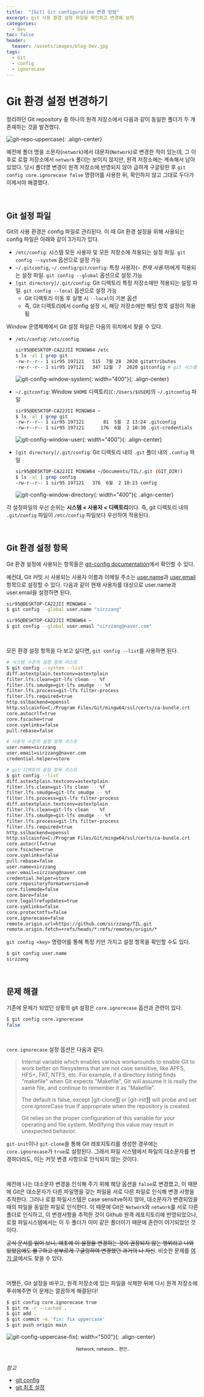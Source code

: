 ```yaml
---
title:  "[Git] Git configuration 변경 방법"
excerpt: git 사용 환경 설정 파일을 확인하고 변경해 보자
categories:
  - Dev
toc: false
header:
  teaser: /assets/images/blog-Dev.jpg
tags:
  - Git
  - config
  - ignorecase
---
```




# Git 환경 설정 변경하기



 정리하던 Git repository 중 하나의 원격 저장소에서 다음과 같이 동일한 폴더가 두 개 존재하는 것을 발견했다. 



![git-repo-uppercase]({{site.url}}/assets/images/git-config-uppercase.png){: .align-center}

 예전에 폴더 명을 소문자(`network`)에서 대문자(`Network`)로 변경한 적이 있는데, 그 이후로 로컬 저장소에서 `network` 폴더는 보이지 않지만, 원격 저장소에는 계속해서 남아 있었다. 당시 폴더명 변경이 원격 저장소에 반영되지 않아 급하게 구글링한 후 `git config core.ignorecase false` 명령어를 사용한 뒤, 확인하지 않고 그대로 두다가 이제서야 해결했다.

<br>

## Git 설정 파일

 Git의 사용 환경은 config 파일로 관리된다. 이 때 Git 환경 설정을 위해 사용되는 config 파일은 아래와 같이 3가지가 있다.

- `/etc/config`: 시스템 모든 사용자 및 모든 저장소에 적용되는 설정 파일. `git config --system` 옵션으로 설정 가능
- `~/.gitconfig`, `~/.config/git/config`: 특정 사용자(*`~` 현재 사용자*)에게 적용되는 설정 파일. `git config --global` 옵션으로 설정 가능
- `[git directory]/.git/config`: Git 디렉토리 특정 저장소에만 적용되는 설정 파일. `git config --local` 옵션으로 설정 가능
  - Git 디렉토리 이동 후 실행 시 `--local`이 기본 옵션
  - 즉, Git 디렉토리에서 config 설정 시, 해당 저장소에만 해당 항목 설정이 적용됨





 Window 운영체제에서 Git 설정 파일은 다음의 위치에서 찾을 수 있다.

- `/etc/config`: `/etc/config`

  ```bash
  sir95@DESKTOP-CA22JII MINGW64 /etc
  $ ls -al | grep git
  -rw-r--r-- 1 sir95 197121   515  7월 28  2020 gitattributes
  -rw-r--r-- 1 sir95 197121   347 12월  7  2020 gitconfig # git 시스템 설정 파일
  ```

  ![git-config-window-system]({{site.url}}/assets/images/git-config-window-system.png){: width="400"}{: .align-center}

- `~/.gitconfig`: Window `$HOME` 디렉토리(`C:/Users/$USER`)의 `~/.gitconfig` 파일

  ```bash
  sir95@DESKTOP-CA22JII MINGW64 ~
  $ ls -al | grep git
  -rw-r--r-- 1 sir95 197121       81  5월  2 13:24 .gitconfig
  -rw-r--r-- 1 sir95 197121      176  6월  2 10:30 .git-credentials
  ```

  ![git-config-window-user]({{site.url}}/assets/images/git-config-window-user.png){: width="400"}{: .align-center}

- `[git directory]/.git/config`: Git 디렉토리 내의 `.git` 폴더 내의 `.config` 파일

  ```bash
  sir95@DESKTOP-CA22JII MINGW64 ~/Documents/TIL/.git (GIT_DIR!)
  $ ls -al | grep config
  -rw-r--r-- 1 sir95 197121   376  6월  2 10:23 config
  ```

  ![git-config-window-directory]({{site.url}}/assets/images/git-config-window-directory.png){: width="400"}{: .align-center}



 각 설정파일의 우선 순위는 **시스템 < 사용자 < 디렉토리**이다. 즉, git 디렉토리 내의 `.git/config` 파일이 `/etc/config` 파일보다 우선하여 적용된다. 

<br>

## Git 환경 설정 항목 



 Git 환경 설정에 사용되는 항목들은 [git-config documentation](https://git-scm.com/docs/git-config)에서 확인할 수 있다.

 예컨대, Git 커밋 시 사용되는 사용자 이름과 이메일 주소는 [user.name](https://git-scm.com/docs/git-config#Documentation/git-config.txt-username)과 [user.email](https://git-scm.com/docs/git-config#Documentation/git-config.txt-useremail) 항목으로 설정할 수 있다. 다음과 같이 현재 사용자를 대상으로 user.name과 user.email을 설정하면 된다.

```bash
sir95@DESKTOP-CA22JII MINGW64 ~
$ git config --global user.name "sirzzang"

sir95@DESKTOP-CA22JII MINGW64 ~
$ git config --global user.email "sirzzang@naver.com"
```

<br>

 모든 환경 설정 항목을 다 보고 싶다면, `git config --list`를 사용하면 된다.

```bash
# 시스템 수준의 설정 항목 리스트
$ git config --system --list
diff.astextplain.textconv=astextplain
filter.lfs.clean=git-lfs clean -- %f
filter.lfs.smudge=git-lfs smudge -- %f
filter.lfs.process=git-lfs filter-process
filter.lfs.required=true
http.sslbackend=openssl
http.sslcainfo=C:/Program Files/Git/mingw64/ssl/certs/ca-bundle.crt
core.autocrlf=true
core.fscache=true
core.symlinks=false
pull.rebase=false
```

```bash
# 사용자 수준의 설정 항목 리스트
user.name=sirzzang
user.email=sirzzang@naver.com
credential.helper=store
```

```bash
# git 디렉토리 설정 항목 리스트
$ git config --list
diff.astextplain.textconv=astextplain
filter.lfs.clean=git-lfs clean -- %f
filter.lfs.smudge=git-lfs smudge -- %f
filter.lfs.process=git-lfs filter-process
diff.astextplain.textconv=astextplain
filter.lfs.clean=git-lfs clean -- %f
filter.lfs.smudge=git-lfs smudge -- %f
filter.lfs.process=git-lfs filter-process
filter.lfs.required=true
http.sslbackend=openssl
http.sslcainfo=C:/Program Files/Git/mingw64/ssl/certs/ca-bundle.crt
core.autocrlf=true
core.fscache=true
core.symlinks=false
pull.rebase=false
user.name=sirzzang
user.email=sirzzang@naver.com
credential.helper=store
core.repositoryformatversion=0
core.filemode=false
core.bare=false
core.logallrefupdates=true
core.symlinks=false
core.protectntfs=false
core.ignorecase=false
remote.origin.url=https://github.com/sirzzang/TIL.git
remote.origin.fetch=+refs/heads/*:refs/remotes/origin/*
```

 `git config <key>` 명령어를 통해 특정 키만 가지고 설정 항목을 확인할 수도 있다.

```bash
$ git config user.name
sirzzang
```

<br>

## 문제 해결



 기존에 문제가 되었던 상황의 git 설정은 `core.ignorecase` 옵션과 관련이 있다.

```bash
$ git config core.ignorecase
false
```

<br>

 `core.ignorecase` 설정 옵션은 다음과 같다.

> Internal variable which enables various workarounds to enable Git to work better on filesystems that are not case sensitive, like APFS, HFS+, FAT, NTFS, etc. For example, if a directory listing finds "makefile" when Git expects "Makefile", Git will assume it is really the same file, and continue to remember it as "Makefile".
>
> The default is false, except [git-clone[1\]](https://git-scm.com/docs/git-clone) or [git-init[1\]](https://git-scm.com/docs/git-init) will probe and set core.ignoreCase true if appropriate when the repository is created.
>
> Git relies on the proper configuration of this variable for your operating and file system. Modifying this value may result in unexpected behavior.

`git-init`이나 `git-clone`을 통해 Git 레포지토리를 생성한 경우에는 `core.ignorecase`가 `true`로 설정된다. 그래서 파일 시스템에서 파일의 대소문자를 변경하더라도, 이는 커밋 변경 사항으로 인식되지 않는 것이다.

<br>

 예전에 나는 대소문자 변경을 인식해 주기 위해 해당 옵션을 `false`로 변경했고, 이 때문에 Git은 대소문자가 다른 파일명을 갖는 파일을 서로 다른 파일로 인식해 변경 사항을 추적한다. 그러나 로컬 파일시스템은 case sensitve하지 않아, 대소문자가 변경되었을 때의 파일을 동일한 파일로 인식한다. 이 때문에 Git은 `Network`와 `network`를 서로 다른 폴더로 인식하고, 이 변경사항을 추적한 것이 Github 원격 레포지토리에 반영되었으나, 로컬 파일시스템에서는 이 두 폴더가 이미 같은 폴더이기 때문에 혼란이 야기되었던 것이다.

 ~~공식 문서를 읽어 보니, 애초에 이 설정을 변경하는 것이 권장되지 않는 행위라고 나와 있었음에도 불구하고 섣부르게 구글링하여 변경했던 과거의 나 자신~~. 비슷한 문제를 [여기 글](https://dlee0129.tistory.com/25)에서도 찾을 수 있다.

<br>

 어쨌든,  Git 설정을 바꾸고, 원격 저장소에 있는 파일을 삭제한 뒤에 다시 원격 저장소에 푸쉬해주면 이 문제는 깔끔하게 해결된다!

```bash
$ git config core.ignorecase true
$ git rm -r --cached .
$ git add .
$ git commit -m 'fix: fix uppercase'
$ git push origin main
```

![git-config-uppercase-fix]({{site.url}}/assets/images/git-config-uppercase-fix.png){: width="500"}{: .align-center}

<center><sup>Network, network... 편안..</sup></center>



<br>

*참고*

- [git config](https://git-scm.com/docs/git-config#Documentation/git-config.txt-useremail)
- [git 최초 설정](https://git-scm.com/book/ko/v2/%EC%8B%9C%EC%9E%91%ED%95%98%EA%B8%B0-Git-%EC%B5%9C%EC%B4%88-%EC%84%A4%EC%A0%95)

